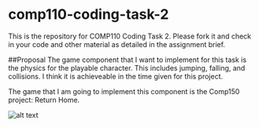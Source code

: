 # comp110-coding-task-2

This is the repository for COMP110 Coding Task 2.
Please fork it and check in your code and other material as detailed in the assignment brief.

##Proposal
The game component that I want to implement for this task is the physics for the playable character. This includes jumping, falling, and collisions. I think it is achieveable in the time given for this project.

The game that I am going to implement this component is the Comp150 project: Return Home.

![alt text][trello]

[trello]: https://github.com/sw180283/comp110-coding-task-2/blob/master/First_Physics_Trello_Board.png "First Physics Trello Board"
